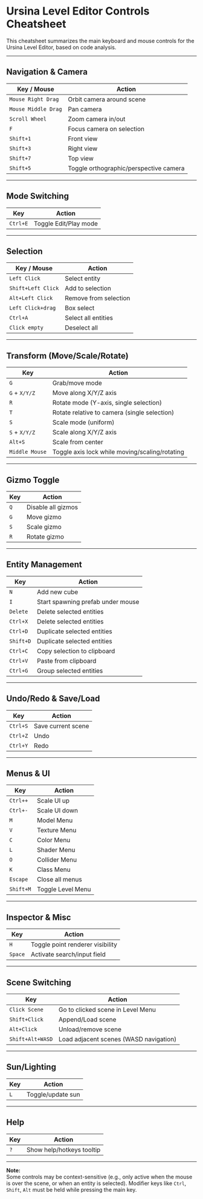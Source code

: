 # Ursina Level Editor Controls Cheatsheet

This cheatsheet summarizes the main keyboard and mouse controls for the Ursina Level Editor, based on code analysis.

---

## Navigation & Camera

| Key / Mouse         | Action                                         |
|---------------------|------------------------------------------------|
| `Mouse Right Drag`  | Orbit camera around scene                      |
| `Mouse Middle Drag` | Pan camera                                     |
| `Scroll Wheel`      | Zoom camera in/out                             |
| `F`                 | Focus camera on selection                      |
| `Shift+1`           | Front view                                     |
| `Shift+3`           | Right view                                     |
| `Shift+7`           | Top view                                       |
| `Shift+5`           | Toggle orthographic/perspective camera         |

---

## Mode Switching

| Key                 | Action                                         |
|---------------------|------------------------------------------------|
| `Ctrl+E`            | Toggle Edit/Play mode                          |

---

## Selection

| Key / Mouse         | Action                                         |
|---------------------|------------------------------------------------|
| `Left Click`        | Select entity                                  |
| `Shift+Left Click`  | Add to selection                               |
| `Alt+Left Click`    | Remove from selection                          |
| `Left Click+drag`   | Box select                                     |
| `Ctrl+A`            | Select all entities                            |
| `Click empty`       | Deselect all                                   |

---

## Transform (Move/Scale/Rotate)

| Key                 | Action                                         |
|---------------------|------------------------------------------------|
| `G`                 | Grab/move mode                                 |
| `G` + `X/Y/Z`       | Move along X/Y/Z axis                          |
| `R`                 | Rotate mode (Y-axis, single selection)         |
| `T`                 | Rotate relative to camera (single selection)   |
| `S`                 | Scale mode (uniform)                           |
| `S` + `X/Y/Z`       | Scale along X/Y/Z axis                         |
| `Alt+S`             | Scale from center                              |
| `Middle Mouse`      | Toggle axis lock while moving/scaling/rotating |

---

## Gizmo Toggle

| Key                 | Action                                         |
|---------------------|------------------------------------------------|
| `Q`                 | Disable all gizmos                             |
| `G`                 | Move gizmo                                     |
| `S`                 | Scale gizmo                                    |
| `R`                 | Rotate gizmo                                   |

---

## Entity Management

| Key                 | Action                                         |
|---------------------|------------------------------------------------|
| `N`                 | Add new cube                                   |
| `I`                 | Start spawning prefab under mouse              |
| `Delete`            | Delete selected entities                       |
| `Ctrl+X`            | Delete selected entities                       |
| `Ctrl+D`            | Duplicate selected entities                    |
| `Shift+D`           | Duplicate selected entities                    |
| `Ctrl+C`            | Copy selection to clipboard                    |
| `Ctrl+V`            | Paste from clipboard                           |
| `Ctrl+G`            | Group selected entities                        |

---

## Undo/Redo & Save/Load

| Key                 | Action                                         |
|---------------------|------------------------------------------------|
| `Ctrl+S`            | Save current scene                             |
| `Ctrl+Z`            | Undo                                           |
| `Ctrl+Y`            | Redo                                           |

---

## Menus & UI

| Key                 | Action                                         |
|---------------------|------------------------------------------------|
| `Ctrl++`            | Scale UI up                                    |
| `Ctrl+-`            | Scale UI down                                  |
| `M`                 | Model Menu                                     |
| `V`                 | Texture Menu                                   |
| `C`                 | Color Menu                                     |
| `L`                 | Shader Menu                                    |
| `O`                 | Collider Menu                                  |
| `K`                 | Class Menu                                     |
| `Escape`            | Close all menus                                |
| `Shift+M`           | Toggle Level Menu                              |

---

## Inspector & Misc

| Key                 | Action                                         |
|---------------------|------------------------------------------------|
| `H`                 | Toggle point renderer visibility               |
| `Space`             | Activate search/input field                    |

---

## Scene Switching

| Key                 | Action                                         |
|---------------------|------------------------------------------------|
| `Click Scene`       | Go to clicked scene in Level Menu              |
| `Shift+Click`       | Append/Load scene                              |
| `Alt+Click`         | Unload/remove scene                            |
| `Shift+Alt+WASD`    | Load adjacent scenes (WASD navigation)         |

---

## Sun/Lighting

| Key                 | Action                                         |
|---------------------|------------------------------------------------|
| `L`                 | Toggle/update sun                              |

---

## Help

| Key                 | Action                                         |
|---------------------|------------------------------------------------|
| `?`                 | Show help/hotkeys tooltip                      |

---

**Note:**  
Some controls may be context-sensitive (e.g., only active when the mouse is over the scene, or when an entity is selected). Modifier keys like `Ctrl`, `Shift`, `Alt` must be held while pressing the main key.
